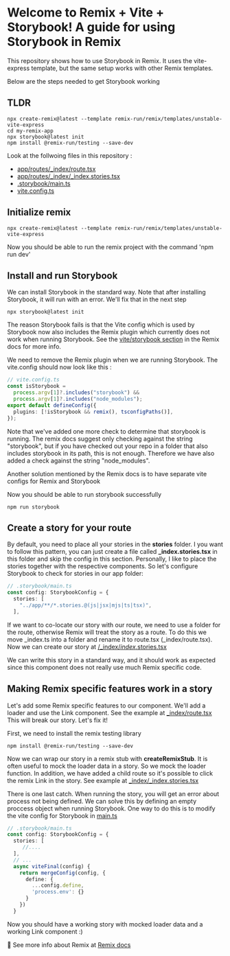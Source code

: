 # Welcome to Remix + Vite + Storybook! A guide for using Storybook in Remix

This repository shows how to use Storybook in Remix. It uses the vite-express template, but the same setup works with other Remix templates.

Below are the steps needed to get Storybook working

## TLDR
```shellscript
npx create-remix@latest --template remix-run/remix/templates/unstable-vite-express
cd my-remix-app
npx storybook@latest init
npm install @remix-run/testing --save-dev
```
Look at the follwoing files in this repository :
- [app/routes/_index/route.tsx](/app/routes/_index/route.tsx)
- [app/routes/_index/_index.stories.tsx](/app/routes/_index/_index.stories.tsx)
- [.storybook/main.ts](/.storybook/main.ts)
- [vite.config.ts](/vite.config.ts)

## Initialize remix
```shellscript
npx create-remix@latest --template remix-run/remix/templates/unstable-vite-express
```
Now you should be able to run the remix project with the command 'npm run dev'

## Install and run Storybook
We can install Storybook in the standard way. Note that after installing Storybook, it will run with an error. We'll fix that in the next step
```shellscript
npx storybook@latest init
```

The reason Storybook fails is that the Vite config which is used by Storybook now also includes the Remix plugin which currently does not work when running Storybook. See the [vite/storybook section](https://remix.run/docs/en/main/future/vite#plugin-usage-with-other-vite-based-tools-eg-vitest-storybook) in the Remix docs for more info.

We need to remove the Remix plugin when we are running Storybook. The vite.config should now look like this :
```typescript
// vite.config.ts
const isStorybook =
  process.argv[1]?.includes("storybook") &&
  process.argv[1]?.includes("node_modules");
export default defineConfig({
  plugins: [!isStorybook && remix(), tsconfigPaths()],
});
```

Note that we've added one more check to determine that storybook is running. The remix docs suggest only checking against the string "storybook", but if you have checked out your repo in a folder that also includes storybook in its path, this is not enough. Therefore we have also added a check against the string "node_modules".

Another solution mentioned by the Remix docs is to have separate vite configs for Remix and Storybook

Now you should be able to run storybook successfully
```shellscript
npm run storybook
```

## Create a story for your route
By default, you need to place all your stories in the **stories** folder. I you want to follow this pattern, you can just create a file called **_index.stories.tsx** in this folder and skip the config in this section.
Personally, I like to place the stories together with the respective components. So let's configure Storybook to check for stories in our app folder:
```typescript
// .storybook/main.ts
const config: StorybookConfig = {
  stories: [
    "../app/**/*.stories.@(js|jsx|mjs|ts|tsx)",
  ],
```

If we want to co-locate our story with our route, we need to use a folder for the route, otherwise Remix will treat the story as a route. To do this we move _index.ts into a folder and rename it to route.tsx (_index/route.tsx).
Now we can create our story at [/_index/_index_.stories.tsx](/app/routes/_index/_index.stories.tsx)

We can write this story in a standard way, and it should work as expected since this component does not really use much Remix specific code.

## Making Remix specific features work in a story
Let's add some Remix specific features to our component. We'll add a loader and use the Link component. See the example at [_index/route.tsx](/app/routes/_index/route.tsx)
This will break our story. Let's fix it!

First, we need to install the remix testing library
```shellscript
npm install @remix-run/testing --save-dev
```

Now we can wrap our story in a remix stub with **createRemixStub**. It is often useful to mock the loader data in a story. So we mock the loader function. In addition, we have added a child route so it's possible to click the remix Link in the story. See example at [_index/_index.stories.tsx](/app/routes/_index/_index.stories.tsx)

There is one last catch. When running the story, you will get an error about process not being defined. We can solve this by defining an empty proccess object when running Storybook. One way to do this is to modify the vite config for Storybook in [main.ts](/.storybook/main.ts)
```typescript
// .storybook/main.ts
const config: StorybookConfig = {
  stories: [
     //....
  ],
  // ...
  async viteFinal(config) {
    return mergeConfig(config, {
      define: {
        ...config.define,
        'process.env': {}
      }
    })
  }
```

Now you should have a working story with mocked loader data and a working Link component :)

📖 See more info about Remix at [Remix docs](https://remix.run/docs) 

